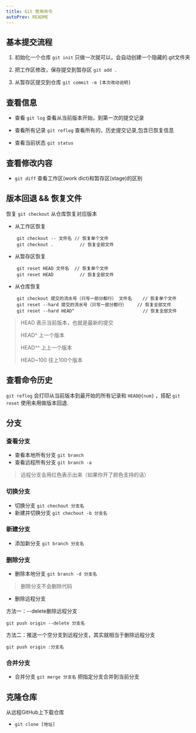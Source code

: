 ```yaml
---
title: Git 常用命令
autoPrev: README
---
```


## 基本提交流程

1. 初始化一个仓库 `git init` 只做一次就可以，会自动创建一个隐藏的.git文件夹

2. 把工作区修改，保存提交到暂存区 `git add .`

3. 从暂存区提交到仓库 `git commit -m [本次改动说明]`

## 查看信息

- 查看 `git log` 查看从当前版本开始，到第一次的提交记录

- 查看所有记录 `git reflog` 查看所有的，历史提交记录,包含已恢复信息

- 查看当前状态 `git status`

## 查看修改内容

- `git diff` 查看工作区(work dict)和暂存区(stage)的区别

## 版本回退 && 恢复文件

恢复 `git checkout` 从仓库恢复对应版本

- 从工作区恢复

```shell
	git checkout -- 文件名	// 恢复单个文件
	git checkout .			// 恢复全部文件
```

- 从暂存区恢复

```shell
	git reset HEAD 文件名	// 恢复单个文件
	git reset HEAD 			// 恢复全部文件
```

- 从仓库恢复

```shell
	git checkout 提交的流水号（只写一部分都行） 文件名	// 恢复单个文件
	git reset --hard 提交的流水号（只写一部分都行）	// 恢复全部文件
	git reset --hard HEAD^							// 恢复全部文件
```
> HEAD    表示当前版本，也就是最新的提交
>
> HEAD^   上一个版本
>
> HEAD^^  上上一个版本
>
> HEAD~100   往上100个版本

## 查看命令历史

`git reflog` 会打印从当前版本到最开始的所有记录和 `HEAD@{num}` ，搭配 `git reset` 使用来用做版本回退.

## 分支

### 查看分支

- 查看本地所有分支 `git branch`
- 查看远程所有分支 `git branch -a`

> 远程分支会用红色表示出来（如果你开了颜色支持的话）

### 切换分支

- 切换分支 `git chechout 分支名`
- 新建并切换分支 `git chechout -b 分支名`

### 新建分支

- 添加新分支 `git branch 分支名`

### 删除分支

- 删除本地分支 `git branch -d 分支名`	

> 删除分支不会删除代码

- 删除远程分支 

方法一：--delete删除远程分支

```shell
git push origin --delete 分支名
```

方法二：推送一个空分支到远程分支，其实就相当于删除远程分支

```shell
git push origin :分支名
```

### 合并分支

- 合并分支 `git merge 分支名`	把指定分支合并到当前分支

## 克隆仓库

从远程GitHub上下载仓库

- `git clone [地址]`
